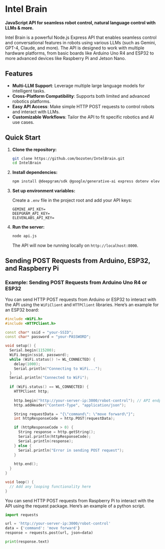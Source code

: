 # Intel Brain

**JavaScript API for seamless robot control, natural language control with LLMs & more.**

Intel Brain is a powerful Node.js Express API that enables seamless control and conversational features in robots using various LLMs (such as Gemini, GPT-4, Claude, and more). The API is designed to work with multiple hardware platforms, from basic boards like Arduino Uno R4 and ESP32 to more advanced devices like Raspberry Pi and Jetson Nano.

## Features
- **Multi-LLM Support**: Leverage multiple large language models for intelligent tasks.
- **Cross-Platform Compatibility**: Supports both limited and advanced robotics platforms.
- **Easy API Access**: Make simple HTTP POST requests to control robots and interact with LLMs.
- **Customizable Workflows**: Tailor the API to fit specific robotics and AI use cases.

## Quick Start

1. **Clone the repository:**

    ```bash
    git clone https://github.com/bozoten/IntelBrain.git
    cd IntelBrain
    ```

2. **Install dependencies:**

    ```bash
    npm install @deepgram/sdk @google/generative-ai express dotenv elevenlabs multer
    ```

3. **Set up environment variables:**

    Create a `.env` file in the project root and add your API keys:

    ```plaintext
    GEMINI_API_KEY=
    DEEPGRAM_API_KEY=
    ELEVENLABS_API_KEY=
    ```

4. **Run the server:**

    ```bash
    node api.js
    ```

    The API will now be running locally on `http://localhost:8000`.

## Sending POST Requests from Arduino, ESP32, and Raspberry Pi

### Example: Sending POST Requests from Arduino Uno R4 or ESP32

You can send HTTP POST requests from Arduino or ESP32 to interact with the API using the `WiFiClient` and `HTTPClient` libraries. Here’s an example for an ESP32 board:

```cpp
#include <WiFi.h>
#include <HTTPClient.h>

const char* ssid = "your-SSID";
const char* password = "your-PASSWORD";

void setup() {
  Serial.begin(115200);
  WiFi.begin(ssid, password);
  while (WiFi.status() != WL_CONNECTED) {
    delay(1000);
    Serial.println("Connecting to WiFi...");
  }
  Serial.println("Connected to WiFi");
  
  if (WiFi.status() == WL_CONNECTED) {
    HTTPClient http;
    
    http.begin("http://your-server-ip:3000/robot-control"); // API endpoint
    http.addHeader("Content-Type", "application/json");

    String requestData = "{\"command\": \"move forward\"}";
    int httpResponseCode = http.POST(requestData);

    if (httpResponseCode > 0) {
      String response = http.getString();
      Serial.println(httpResponseCode);
      Serial.println(response);
    } else {
      Serial.println("Error in sending POST request");
    }
    
    http.end();
  }
}

void loop() {
  // Add any looping functionality here
}
```
You can send HTTP POST requests from Raspberry Pi to interact with the API using the request package. Here’s an example of a python script.
```python
import requests

url = 'http://your-server-ip:3000/robot-control'
data = {'command': 'move forward'}
response = requests.post(url, json=data)

print(response.text)

```
